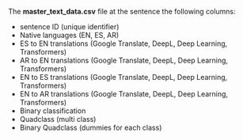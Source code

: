 The **master_text_data.csv** file at the sentence the following columns:
* sentence ID (unique identifier)
* Native languages (EN, ES, AR)
* ES to EN translations (Google Translate, DeepL, Deep Learning, Transformers)
* AR to EN translations (Google Translate, DeepL, Deep Learning, Transformers)
* EN to ES translations (Google Translate, DeepL, Deep Learning, Transformers)
* EN to AR translations (Google Translate, DeepL, Deep Learning, Transformers)
* Binary classification 
* Quadclass (multi class)
* Binary Quadclass (dummies for each class)
